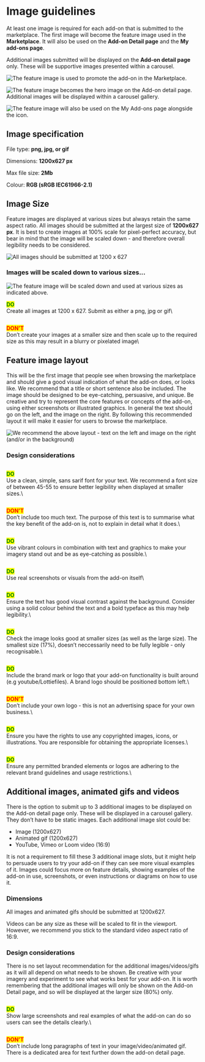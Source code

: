 # Image guidelines

At least one image is required for each add-on that is submitted to the marketplace. The first image will become the feature image used in the **Marketplace**. It will also be used on the **Add-on Detail page** and the **My add-ons page**.

Additional images submitted will be displayed on the **Add-on detail page** only. These will be supportive images presented within a carousel.

![The feature image is used to promote the add-on in the Marketplace.](<../../../.gitbook/assets/marketplace (1).png>)

![The feature image becomes the hero image on the Add-on detail page. Additional images will be displayed within a carousel gallery.](<../../../.gitbook/assets/add-on detail.png>)

![The feature image will also be used on the My Add-ons page alongside the icon.](<../../../.gitbook/assets/my add-ons.png>)

## Image specification

File type: **png, jpg, or gif**

Dimensions: **1200x627 px**&#x20;

Max file size: **2Mb**&#x20;

Colour: **RGB (sRGB IEC61966-2.1)**

## **Image Size**

Feature images are displayed at various sizes but always retain the same aspect ratio. All images should be submitted at the largest size of **1200x627 px**. It is best to create images at 100% scale for pixel-perfect accuracy, but bear in mind that the image will be scaled down - and therefore overall legibility needs to be considered.

<div align="left"><img src="../../../.gitbook/assets/image size.png" alt="All images should be submitted at 1200 x 627"></div>

### Images will be scaled down to various sizes...

<div align="left"><img src="../../../.gitbook/assets/images_scaled down.png" alt="The feature image will be scaled down and used at various sizes as indicated above."></div>

<div align="left"><img src="../../../.gitbook/assets/images_do_size.png" alt=""></div>

<mark style="color:green;">**DO**</mark>\
Create all images at 1200 x 627. Submit as either a png, jpg or gif\


<div align="left"><img src="../../../.gitbook/assets/-images_dontsize.png" alt=""></div>

<mark style="color:red;">**DON’T**</mark>\
Don’t create your images at a smaller size and then scale up to the required size as this may result in a blurry or pixelated image\


## Feature image layout

This will be the first image that people see when browsing the marketplace and should give a good visual indication of what the add-on does, or looks like. We recommend that a title or short sentence also be included. The image should be designed to be eye-catching, persuasive, and unique. Be creative and try to represent the core features or concepts of the add-on, using either screenshots or illustrated graphics. In general the text should go on the left, and the image on the right. By following this recommended layout it will make it easier for users to browse the marketplace.

![We recommend the above layout - text on the left and image on the right (and/or in the background)](<../../../.gitbook/assets/images_feature image layout.png>)

### Design considerations

<div align="left"><img src="../../../.gitbook/assets/images_feature_sentence.png" alt=""></div>

<mark style="color:green;">**DO**</mark>\
Use a clean, simple, sans sarif font for your text. We recommend a font size of between 45-55 to ensure better legibility when displayed at smaller sizes.\


<div align="left"><img src="../../../.gitbook/assets/images_feature_lomgtext.png" alt=""></div>

<mark style="color:red;">**DON’T**</mark>\
Don’t include too much text. The purpose of this text is to summarise what the key benefit of the add-on is, not to explain in detail what it does.\


<div align="left"><img src="../../../.gitbook/assets/images_feature_vibrant.png" alt=""></div>

<mark style="color:green;">**DO**</mark>\
Use vibrant colours in combination with text and graphics to make your imagery stand out and be as eye-catching as possible.\


<div align="left"><img src="../../../.gitbook/assets/images_feature_screenshots.png" alt=""></div>

<mark style="color:green;">**DO**</mark>\
Use real screenshots or visuals from the add-on itself\


<div align="left"><img src="../../../.gitbook/assets/images_feature_contrast.png" alt=""></div>

<mark style="color:green;">**DO**</mark>\
Ensure the text has good visual contrast against the background. Consider using a solid colour behind the text and a bold typeface as this may help legibility.\


<div align="left"><img src="../../../.gitbook/assets/images_feature_smallsize.png" alt=""></div>

<mark style="color:green;">**DO**</mark>\
Check the image looks good at smaller sizes (as well as the large size). The smallest size (17%), doesn’t neccessarily need to be fully legible - only recognisable.\


<div align="left"><img src="../../../.gitbook/assets/images_feature_brandmark.png" alt=""></div>

<mark style="color:green;">**DO**</mark>\
Include the brand mark or logo that your add-on functionality is built around (e.g youtube/Lottiefiles). A brand logo should be positioned bottom left.\


<div align="left"><img src="../../../.gitbook/assets/images_feature_ownlogo.png" alt=""></div>

<mark style="color:red;">**DON’T**</mark>\
Don’t include your own logo - this is not an advertising space for your own business.\


<div align="left"><img src="../../../.gitbook/assets/images_feature_copyright (1).png" alt=""></div>

<mark style="color:green;">**DO**</mark>\
Ensure you have the rights to use any copyrighted images, icons, or illustrations. You are responsible for obtaining the appropriate licenses.\


<div align="left"><img src="../../../.gitbook/assets/images_feaure_guidelines.png" alt=""></div>

<mark style="color:green;">**DO**</mark>\
Ensure any permitted branded elements or logos are adhering to the relevant brand guidelines and usage restrictions.\


## Additional images, animated gifs and videos

There is the option to submit up to 3 additional images to be displayed on the Add-on detail page only. These will be displayed in a carousel gallery. They don’t have to be static images. Each additional image slot could be:&#x20;

* Image (1200x627)
* Animated gif (1200x627)
* YouTube, Vimeo or Loom video (16:9)

It is not a requirement to fill these 3 additional image slots, but it might help to persuade users to try your add-on if they can see more visual examples of it. Images could focus more on feature details, showing examples of the add-on in use, screenshots, or even instructions or diagrams on how to use it.

### Dimensions

All images and animated gifs should be submitted at 1200x627.&#x20;

Videos can be any size as these will be scaled to fit in the viewport. However, we recommend you stick to the standard video aspect ratio of 16:9.

### Design considerations

There is no set layout recommendation for the additional images/videos/gifs as it will all depend on what needs to be shown. Be creative with your imagery and experiment to see what works best for your add-on. It is worth remembering that the additional images will only be shown on the Add-on Detail page, and so will be displayed at the larger size (80%) only.

<div align="left"><img src="../../../.gitbook/assets/images_additional_screenshots.png" alt=""></div>

<mark style="color:green;">**DO**</mark>\
Show large screenshots and real examples of what the add-on can do so users can see the details clearly.\


<div align="left"><img src="../../../.gitbook/assets/images_additional_text.png" alt=""></div>

<mark style="color:red;">**DON’T**</mark>\
Don’t include long paragraphs of text in your image/video/animated gif. There is a dedicated area for text further down the add-on detail page.
